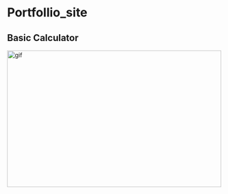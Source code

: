 # Portfollio_site

## Basic Calculator
<p><img align="left" alt="gif" src="https://github.com/Anwar720/Portfolio/media/portfolio/images/calculator.gif" width="500" height="320"/></p>
